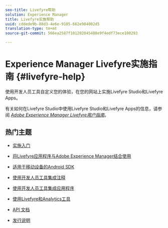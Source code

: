 ```yaml
---
seo-title: Livefyre帮助
solution: Experience Manager
title: Livefyre实施帮助
uuid: cddede9b-88d3-4e6e-9105-662e984002d5
translation-type: tm+mt
source-git-commit: 566ea2587f101202045488e9f4edf73ece100293

---
```



# Experience Manager Livefyre实施指南 {#livefyre-help}

使用开发人员工具自定义您的体验，在您的网站上实施Livefyre Studio和Livefyre Apps。

有关如何在Livefyre Studio中使用Livefyre Studio和Livefyre Apps的信息，请参阅 [*Adobe Experience Manager Livefyre用户指南*](/help/using/home.md)。

## 热门主题

* [实施入门](c-getting-started/c-getting-started.md)

* [将Livefyre应用程序与Adobe Experience Manager结合使用](https://helpx.adobe.com/experience-manager/6-4/sites/administering/using/livefyre.html)

* [适用于移动设备的Android SDK](c-mobile-sdks/c-android-sdk.md)

* [使用开发人员工具集成注释](/help/implementation/c-app-integrations/c-comments-integration/c-comments-integration.md)

* [使用开发人员工具集成应用程序](/help/implementation/c-getting-started/c-implementation-process/c-implementation-process.md)

* [使用Livefyre和Analytics工具](/help/implementation/livefyre-analytics/livefyre-analytics.md)

* [API 文档](https://api.livefyre.com)

* [发行说明](/help/using/c-rn/c-rn.md)